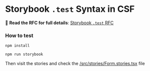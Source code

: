 # Storybook `.test` Syntax in CSF

📖 **Read the RFC for full details**: [Storybook `.test` RFC](https://github.com/storybookjs/storybook/discussions/30119)

### How to test
```
npm install
```

```
npm run storybook
```

Then visit the stories and check the [/src/stories/Form.stories.tsx](/src/stories/Form.stories.tsx) file
